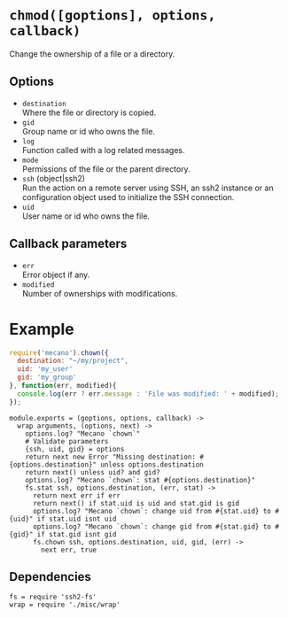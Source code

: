 
# `chmod([goptions], options, callback)`

Change the ownership of a file or a directory.

## Options

*   `destination`   
    Where the file or directory is copied.   
*   `gid`   
    Group name or id who owns the file.   
*   `log`   
    Function called with a log related messages.   
*   `mode`   
    Permissions of the file or the parent directory.   
*   `ssh` (object|ssh2)   
    Run the action on a remote server using SSH, an ssh2 instance or an
    configuration object used to initialize the SSH connection.   
*   `uid`   
    User name or id who owns the file.   

## Callback parameters

*   `err`   
    Error object if any.   
*   `modified`   
    Number of ownerships with modifications.   

# Example

```js
require('mecano').chown({
  destination: "~/my/project",
  uid: 'my_user'
  gid: 'my_group'
}, function(err, modified){
  console.log(err ? err.message : 'File was modified: ' + modified);
});
```

    module.exports = (goptions, options, callback) ->
      wrap arguments, (options, next) ->
        options.log? "Mecano `chown`"
        # Validate parameters
        {ssh, uid, gid} = options
        return next new Error "Missing destination: #{options.destination}" unless options.destination
        return next() unless uid? and gid?
        options.log? "Mecano `chown`: stat #{options.destination}"
        fs.stat ssh, options.destination, (err, stat) ->
          return next err if err
          return next() if stat.uid is uid and stat.gid is gid
          options.log? "Mecano `chown`: change uid from #{stat.uid} to #{uid}" if stat.uid isnt uid
          options.log? "Mecano `chown`: change gid from #{stat.gid} to #{gid}" if stat.gid isnt gid
          fs.chown ssh, options.destination, uid, gid, (err) ->
            next err, true

## Dependencies

    fs = require 'ssh2-fs'
    wrap = require './misc/wrap'








